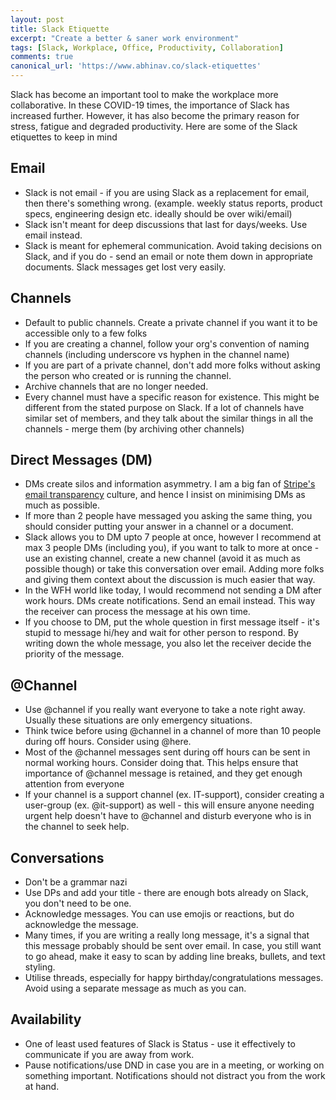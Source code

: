 ```yaml
---
layout: post
title: Slack Etiquette
excerpt: "Create a better & saner work environment"
tags: [Slack, Workplace, Office, Productivity, Collaboration]
comments: true
canonical_url: 'https://www.abhinav.co/slack-etiquettes'
---
```


Slack has become an important tool to make the workplace more collaborative. In these COVID-19 times, the importance of Slack has increased further. However, it has also become the primary reason for stress, fatigue and degraded productivity. Here are some of the Slack etiquettes to keep in mind
<br />

## Email
- Slack is not email - if you are using Slack as a replacement for email, then there&#39;s something wrong. (example. weekly status reports, product specs, engineering design etc. ideally should be over wiki/email)
- Slack isn&#39;t meant for deep discussions that last for days/weeks. Use email instead.
- Slack is meant for ephemeral communication. Avoid taking decisions on Slack, and if you do - send an email or note them down in appropriate documents. Slack messages get lost very easily.


## Channels
- Default to public channels. Create a private channel if you want it to be accessible only to a few folks
- If you are creating a channel, follow your org&#39;s convention of naming channels (including underscore vs hyphen in the channel name)
- If you are part of a private channel, don&#39;t add more folks without asking the person who created or is running the channel.
- Archive channels that are no longer needed.
- Every channel must have a specific reason for existence. This might be different from the stated purpose on Slack. If a lot of channels have similar set of members, and they talk about the similar things in all the channels - merge them (by archiving other channels)



## Direct Messages (DM)
- DMs create silos and information asymmetry. I am a big fan of [Stripe&#39;s email transparency](https://stripe.com/blog/email-transparency) culture, and hence I insist on minimising DMs as much as possible.
- If more than 2 people have messaged you asking the same thing, you should consider putting your answer in a channel or a document.
- Slack allows you to DM upto 7 people at once, however I recommend at max 3 people DMs (including you), if you want to talk to more at once - use an existing channel, create a new channel (avoid it as much as possible though) or take this conversation over email. Adding more folks and giving them context about the discussion is much easier that way.
- In the WFH world like today, I would recommend not sending a DM after work hours. DMs create notifications. Send an email instead. This way the receiver can process the message at his own time.
- If you choose to DM, put the whole question in first message itself - it&#39;s stupid to message hi/hey and wait for other person to respond. By writing down the whole message, you also let the receiver decide the priority of the message.


## @Channel
- Use @channel if you really want everyone to take a note right away. Usually these situations are only emergency situations.
- Think twice before using @channel in a channel of more than 10 people during off hours. Consider using @here.
- Most of the @channel messages sent during off hours can be sent in normal working hours. Consider doing that. This helps ensure that importance of @channel message is retained, and they get enough attention from everyone
- If your channel is a support channel (ex. IT-support), consider creating a user-group (ex. @it-support) as well - this will ensure anyone needing urgent help doesn&#39;t have to @channel and disturb everyone who is in the channel to seek help.


## Conversations
- Don&#39;t be a grammar nazi
- Use DPs and add your title - there are enough bots already on Slack, you don&#39;t need to be one.
- Acknowledge messages. You can use emojis or reactions, but do acknowledge the message.
- Many times, if you are writing a really long message, it&#39;s a signal that this message probably should be sent over email. In case, you still want to go ahead, make it easy to scan by adding line breaks, bullets, and text styling.
- Utilise threads, especially for happy birthday/congratulations messages. Avoid using a separate message as much as you can.


## Availability
- One of least used features of Slack is Status - use it effectively to communicate if you are away from work.
- Pause notifications/use DND in case you are in a meeting, or working on something important. Notifications should not distract you from the work at hand.
